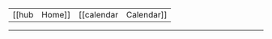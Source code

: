 
|  |  |  |  |
|----------|----------|----------|----------|
| [[hub|Home]] | [[calendar|Calendar]] | [[course syllabus|Syllabus]] | [[course lec notes|Lecture Notes]] |

---
